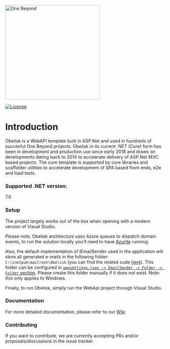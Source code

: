 <p>
  <a href="https://one-beyond.com">
    <img src="Logo.png" width="300" alt="One Beyond" />
  </a>
</p>

[![License](https://img.shields.io/github/license/OneBeyond/onebeyond-studio-obelisk?style=plastic)](LICENSE)

# Introduction

Obelisk is a WebAPI template built in ASP.Net and used in hundreds of succesful One Beyond projects. Obelisk in its current .NET (Core) form has been in development and production use since early 2018 and draws on developments dating back to 2014 to accelerate delivery of ASP.Net MVC based projects. The core template is supported by core libraries and scaffolder utilities to accelerate development of SPA based front ends, e2e and load tests.

### Supported .NET version:

7.0

### Setup

The project largely works out of the box when opening with a modern version of Visual Studio. 

Please note, Obelisk architecture uses Azure queues to dispatch domain events, to run the solution locally you'll need to have [Azurite](https://learn.microsoft.com/en-us/azure/storage/common/storage-use-azurite) running.

Also, the default implementation of IEmailSender used in the application will store all generated e-mails in the following folder: `C:\inetpub\mailroot\Obelisk` (you can find the related code [here](https://github.com/onebeyond/onebeyond-studio-obelisk/blob/main/src/OneBeyond.Studio.Obelisk.WebApi/Program.cs#LL148C15-L148C15)). This folder can be configured in [`appsettings.json -> EmailSender -> Folder -> Folder` section](https://github.com/onebeyond/onebeyond-studio-obelisk/blob/main/src/OneBeyond.Studio.Obelisk.WebApi/appsettings.json#L33). Please create this folder manually if it does not exist. Note: this only applies to Windows.

Finally, to run Obelisk, simply run the WebApi project through Visual Studio.

### Documentation

For more detailed documentation, please refer to our [Wiki](https://github.com/onebeyond/onebeyond-studio-obelisk/wiki)

### Contributing

If you want to contribute, we are currently accepting PRs and/or proposals/discussions in the issue tracker.
